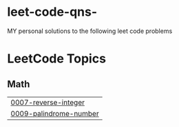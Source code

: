 # leet-code-qns-
MY personal solutions to the following leet code problems

<!---LeetCode Topics Start-->
# LeetCode Topics
## Math
|  |
| ------- |
| [0007-reverse-integer](https://github.com/Jaxq124/leet-code-qns-/tree/master/0007-reverse-integer) |
| [0009-palindrome-number](https://github.com/Jaxq124/leet-code-qns-/tree/master/0009-palindrome-number) |
<!---LeetCode Topics End-->